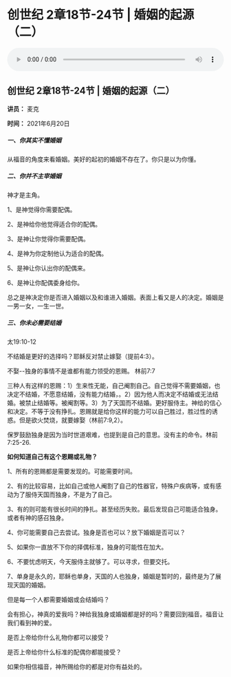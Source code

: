 # 创世纪 2章18节-24节 | 婚姻的起源（二）

<audio style="width: 100%;" preload="false" controls controlslist="nodownload"><source src="http://file.simai.life/audio/mp3/2021/chuang_2_18-24_210620.mp3" type="audio/mpeg">Your browser does not support the audio element.</audio>


## 创世纪 2章18节-24节 | 婚姻的起源（二）

**讲员：** 麦克

**时间：** 2021年6月20日

##### 一、你其实不懂婚姻

从福音的角度来看婚姻。美好的起初的婚姻不存在了。你只是以为你懂。

 

##### 二、你并不主宰婚姻

神才是主角。

1、是神觉得你需要配偶。

2、是神给你他觉得适合你的配偶。

3、是神让你觉得你需要配偶。

4、是神为你定制他认为适合的配偶。

5、是神让你认出你的配偶来。

6、是神让你配偶委身给你。

 

总之是神决定你是否进入婚姻以及和谁进入婚姻。表面上看又是人的决定。婚姻是一男一女，一生一世。

 

##### 三、你未必需要结婚

太19:10-12

不结婚是更好的选择吗？耶稣反对禁止嫁娶（提前4:3）。

不娶--独身的事情不是谁都有能力领受的恩赐。  林前7:7

三种人有这样的恩赐：1）生来性无能，自己阉割自己。自己觉得不需要婚姻，也决定不结婚，不愿意结婚，没有能力结婚，。2）因为他人而决定不结婚或无法结婚。被禁止结婚等。被阉割等。3）为了天国而不结婚。更好服侍主。神给的信心和决定。不等于没有挣扎。恩赐就是给你这样的能力可以自己胜过，胜过性的诱惑。但是欲火焚烧，就要嫁娶（林前7:9,2）。

保罗鼓励独身是因为当时世道艰难，也提到是自己的意思。没有主的命令。林前7:25-26.



**如何知道自己有这个恩赐或礼物？**

1、所有的恩赐都是需要发现的。可能需要时间。

2、有的比较容易，比如自己或他人阉割了自己的性器官，特殊户疾病等，或有感动为了服侍天国而独身，不是为了自己。

3、有的则可能有很长时间的挣扎。甚至经历失败。最后发现自己可能适合独身。或者有神的感召独身。

4、你可能需要自己去尝试。独身是否也可以？放下婚姻是否可以？

5、如果你一直放不下你的择偶标准，独身的可能性在加大。

6、不要忧虑明天，今天服侍主就够了。可以寻求，但要交托。

7、单身是永久的，耶稣也单身，天国的人也独身，婚姻是暂时的，最终是为了展现天国的婚姻。

 

但是每一个人都需要婚姻或会结婚吗？



会有担心，神真的爱我吗？神给我独身或婚姻都是好的吗？需要回到福音。福音让我们看到神的爱。

是否上帝给你什么礼物你都可以接受？

是否上帝给你什么标准的配偶你都能接受？

如果你相信福音，神所赐给你的都是对你有益处的。

 